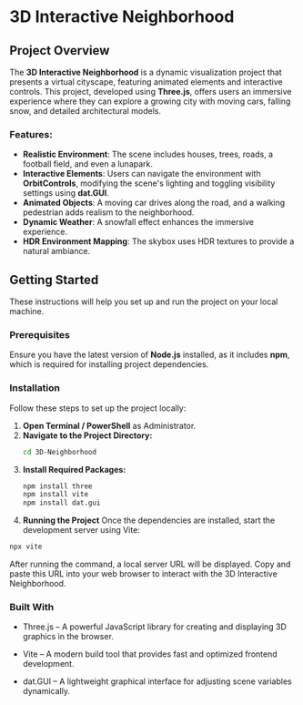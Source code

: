 # 3D Interactive Neighborhood

## Project Overview
The **3D Interactive Neighborhood** is a dynamic visualization project that presents a virtual cityscape, featuring animated elements and interactive controls. This project, developed using **Three.js**, offers users an immersive experience where they can explore a growing city with moving cars, falling snow, and detailed architectural models.

### Features:
- **Realistic Environment**: The scene includes houses, trees, roads, a football field, and even a lunapark.
- **Interactive Elements**: Users can navigate the environment with **OrbitControls**, modifying the scene's lighting and toggling visibility settings using **dat.GUI**.
- **Animated Objects**: A moving car drives along the road, and a walking pedestrian adds realism to the neighborhood.
- **Dynamic Weather**: A snowfall effect enhances the immersive experience.
- **HDR Environment Mapping**: The skybox uses HDR textures to provide a natural ambiance.

## Getting Started
These instructions will help you set up and run the project on your local machine.

### Prerequisites
Ensure you have the latest version of **Node.js** installed, as it includes **npm**, which is required for installing project dependencies.

### Installation
Follow these steps to set up the project locally:

1. **Open Terminal / PowerShell** as Administrator.
2. **Navigate to the Project Directory:**
   ```sh
   cd 3D-Neighborhood
   
3. **Install Required Packages:**
   ```sh
   npm install three
   npm install vite
   npm install dat.gui

4. **Running the Project**
Once the dependencies are installed, start the development server using Vite:
```sh
npx vite
```
After running the command, a local server URL will be displayed. Copy and paste this URL into your web browser to interact with the 3D Interactive Neighborhood.
### Built With

- Three.js – A powerful JavaScript library for creating and displaying 3D graphics in the browser.

- Vite – A modern build tool that provides fast and optimized frontend development.

- dat.GUI – A lightweight graphical interface for adjusting scene variables dynamically.
